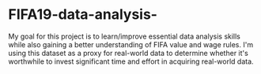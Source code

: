 # FIFA19-data-analysis- 
My goal for this project is to learn/improve essential data analysis skills while also gaining a better understanding of FIFA value and wage rules. I'm using this dataset as a proxy for real-world data to determine whether it's worthwhile to invest significant time and effort in acquiring real-world data.
